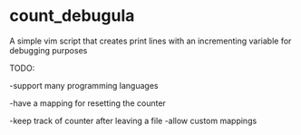 count_debugula
==============

A simple vim script that creates print lines with an incrementing variable for debugging purposes

TODO:

-support many programming languages

-have a mapping for resetting the counter

-keep track of counter after leaving a file
-allow custom mappings
